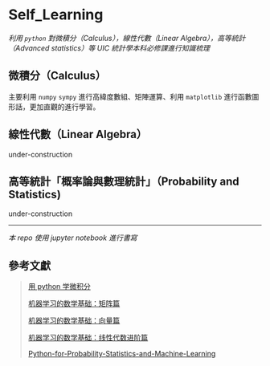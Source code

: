 # Self_Learning



*利用 `python` 對微積分（Calculus），線性代數（Linear Algebra），高等統計（Advanced statistics）等 UIC 統計學本科必修課進行知識梳理*



## 微積分（Calculus）

主要利用 `numpy` `sympy` 進行高緯度數組、矩陣運算、利用 `matplotlib` 進行函數圖形話，更加直觀的進行學習。

## 線性代數（Linear Algebra）

under-construction

 ## 高等統計「概率論與數理統計」（Probability and Statistics)

under-construction



---



*本 repo 使用 jupyter notebook 進行書寫*



## 參考文獻

> <a href="https://ryancheunggit.gitbooks.io/calculus-with-python/content/01Functions.html"> 用 python 学微积分 </a> 
>
> <a href="http://www.hahack.com/math/math-matrix/">机器学习的数学基础：矩阵篇</a>
>
> <a href="http://www.hahack.com/math/math-vector/">机器学习的数学基础：向量篇 </a>
>
> <a href="http://www.hahack.com/math/math-linear-algebra-graded/"> 机器学习的数学基础：线性代数进阶篇</a>
>
> <a href="https://github.com/unpingco/Python-for-Probability-Statistics-and-Machine-Learning"> Python-for-Probability-Statistics-and-Machine-Learning</a>



